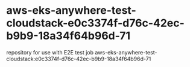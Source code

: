 # aws-eks-anywhere-test-cloudstack-e0c3374f-d76c-42ec-b9b9-18a34f64b96d-71
repository for use with E2E test job aws-eks-anywhere-test-cloudstack:e0c3374f-d76c-42ec-b9b9-18a34f64b96d-71
